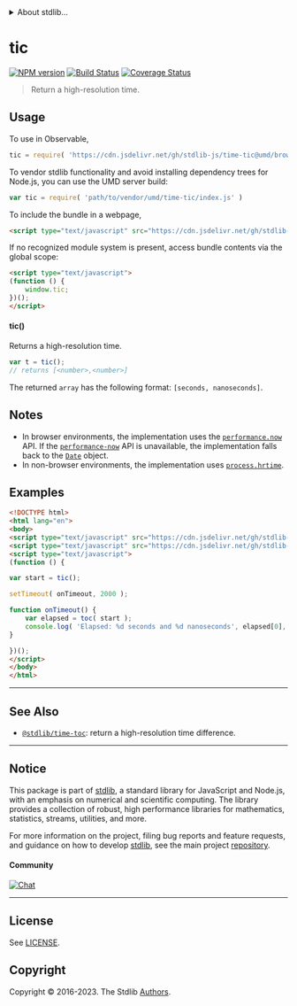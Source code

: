 <!--

@license Apache-2.0

Copyright (c) 2018 The Stdlib Authors.

Licensed under the Apache License, Version 2.0 (the "License");
you may not use this file except in compliance with the License.
You may obtain a copy of the License at

   http://www.apache.org/licenses/LICENSE-2.0

Unless required by applicable law or agreed to in writing, software
distributed under the License is distributed on an "AS IS" BASIS,
WITHOUT WARRANTIES OR CONDITIONS OF ANY KIND, either express or implied.
See the License for the specific language governing permissions and
limitations under the License.

-->


<details>
  <summary>
    About stdlib...
  </summary>
  <p>We believe in a future in which the web is a preferred environment for numerical computation. To help realize this future, we've built stdlib. stdlib is a standard library, with an emphasis on numerical and scientific computation, written in JavaScript (and C) for execution in browsers and in Node.js.</p>
  <p>The library is fully decomposable, being architected in such a way that you can swap out and mix and match APIs and functionality to cater to your exact preferences and use cases.</p>
  <p>When you use stdlib, you can be absolutely certain that you are using the most thorough, rigorous, well-written, studied, documented, tested, measured, and high-quality code out there.</p>
  <p>To join us in bringing numerical computing to the web, get started by checking us out on <a href="https://github.com/stdlib-js/stdlib">GitHub</a>, and please consider <a href="https://opencollective.com/stdlib">financially supporting stdlib</a>. We greatly appreciate your continued support!</p>
</details>

# tic

[![NPM version][npm-image]][npm-url] [![Build Status][test-image]][test-url] [![Coverage Status][coverage-image]][coverage-url] <!-- [![dependencies][dependencies-image]][dependencies-url] -->

> Return a high-resolution time.



<section class="usage">

## Usage

To use in Observable,

```javascript
tic = require( 'https://cdn.jsdelivr.net/gh/stdlib-js/time-tic@umd/browser.js' )
```

To vendor stdlib functionality and avoid installing dependency trees for Node.js, you can use the UMD server build:

```javascript
var tic = require( 'path/to/vendor/umd/time-tic/index.js' )
```

To include the bundle in a webpage,

```html
<script type="text/javascript" src="https://cdn.jsdelivr.net/gh/stdlib-js/time-tic@umd/browser.js"></script>
```

If no recognized module system is present, access bundle contents via the global scope:

```html
<script type="text/javascript">
(function () {
    window.tic;
})();
</script>
```

#### tic()

Returns a high-resolution time.

```javascript
var t = tic();
// returns [<number>,<number>]
```

The returned `array` has the following format: `[seconds, nanoseconds]`.

</section>

<!-- /.usage -->

<secton class="notes">

## Notes

-   In browser environments, the implementation uses the [`performance.now`][performance-now] API. If the [`performance-now`][performance-now] API is unavailable, the implementation falls back to the [`Date`][date] object.
-   In non-browser environments, the implementation uses [`process.hrtime`][process-hrtime].

</section>

<!-- /.notes -->

<section class="examples">

## Examples

<!-- eslint no-undef: "error" -->

```html
<!DOCTYPE html>
<html lang="en">
<body>
<script type="text/javascript" src="https://cdn.jsdelivr.net/gh/stdlib-js/time-tic@umd/browser.js"></script>
<script type="text/javascript" src="https://cdn.jsdelivr.net/gh/stdlib-js/time-toc@umd/browser.js"></script>
<script type="text/javascript">
(function () {

var start = tic();

setTimeout( onTimeout, 2000 );

function onTimeout() {
    var elapsed = toc( start );
    console.log( 'Elapsed: %d seconds and %d nanoseconds', elapsed[0], elapsed[1] );
}

})();
</script>
</body>
</html>
```

</section>

<!-- /.examples -->

<!-- Section for related `stdlib` packages. Do not manually edit this section, as it is automatically populated. -->

<section class="related">

* * *

## See Also

-   <span class="package-name">[`@stdlib/time-toc`][@stdlib/time/toc]</span><span class="delimiter">: </span><span class="description">return a high-resolution time difference.</span>

</section>

<!-- /.related -->

<!-- Section for all links. Make sure to keep an empty line after the `section` element and another before the `/section` close. -->


<section class="main-repo" >

* * *

## Notice

This package is part of [stdlib][stdlib], a standard library for JavaScript and Node.js, with an emphasis on numerical and scientific computing. The library provides a collection of robust, high performance libraries for mathematics, statistics, streams, utilities, and more.

For more information on the project, filing bug reports and feature requests, and guidance on how to develop [stdlib][stdlib], see the main project [repository][stdlib].

#### Community

[![Chat][chat-image]][chat-url]

---

## License

See [LICENSE][stdlib-license].


## Copyright

Copyright &copy; 2016-2023. The Stdlib [Authors][stdlib-authors].

</section>

<!-- /.stdlib -->

<!-- Section for all links. Make sure to keep an empty line after the `section` element and another before the `/section` close. -->

<section class="links">

[npm-image]: http://img.shields.io/npm/v/@stdlib/time-tic.svg
[npm-url]: https://npmjs.org/package/@stdlib/time-tic

[test-image]: https://github.com/stdlib-js/time-tic/actions/workflows/test.yml/badge.svg?branch=v0.1.1
[test-url]: https://github.com/stdlib-js/time-tic/actions/workflows/test.yml?query=branch:v0.1.1

[coverage-image]: https://img.shields.io/codecov/c/github/stdlib-js/time-tic/main.svg
[coverage-url]: https://codecov.io/github/stdlib-js/time-tic?branch=main

<!--

[dependencies-image]: https://img.shields.io/david/stdlib-js/time-tic.svg
[dependencies-url]: https://david-dm.org/stdlib-js/time-tic/main

-->

[chat-image]: https://img.shields.io/gitter/room/stdlib-js/stdlib.svg
[chat-url]: https://app.gitter.im/#/room/#stdlib-js_stdlib:gitter.im

[stdlib]: https://github.com/stdlib-js/stdlib

[stdlib-authors]: https://github.com/stdlib-js/stdlib/graphs/contributors

[umd]: https://github.com/umdjs/umd
[es-module]: https://developer.mozilla.org/en-US/docs/Web/JavaScript/Guide/Modules

[deno-url]: https://github.com/stdlib-js/time-tic/tree/deno
[umd-url]: https://github.com/stdlib-js/time-tic/tree/umd
[esm-url]: https://github.com/stdlib-js/time-tic/tree/esm
[branches-url]: https://github.com/stdlib-js/time-tic/blob/main/branches.md

[stdlib-license]: https://raw.githubusercontent.com/stdlib-js/time-tic/main/LICENSE

[performance-now]: https://developer.mozilla.org/en-US/docs/Web/API/Performance/now

[date]: https://developer.mozilla.org/en-US/docs/Web/JavaScript/Reference/Global_Objects/Date/now

[process-hrtime]: https://nodejs.org/api/process.html#process_process_hrtime_time

<!-- <related-links> -->

[@stdlib/time/toc]: https://github.com/stdlib-js/time-toc/tree/umd

<!-- </related-links> -->

</section>

<!-- /.links -->
